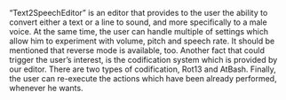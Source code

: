 “Text2SpeechEditor” is an editor that provides to the user the ability to convert either a text or a line to sound, and more specifically to a male voice. At the same time, the user can handle multiple of settings which allow him to experiment with volume, pitch and speech rate. It should be mentioned that reverse mode is available, too. Another fact that could trigger the user’s interest, is the codification system which is provided by our editor. There are two types of codification, Rot13 and AtBash. Finally, the user can re-execute the actions which have been already performed, whenever he wants.
